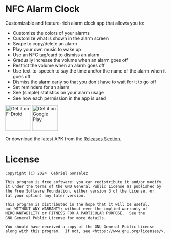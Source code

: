 # NFC Alarm Clock

Customizable and feature-rich alarm clock app that allows you to:

* Customize the colors of your alarms
* Customize what is shown in the alarm screen
* Swipe to copy/delete an alarm
* Play your own music to wake up
* Use an NFC tag/card to dismiss an alarm
* Gradually increase the volume when an alarm goes off
* Restrict the volume when an alarm goes off
* Use text-to-speech to say the time and/or the name of the alarm when it goes off
* Dismiss the alarm early so that you don't have to wait for it to go off
* Set reminders for an alarm
* See (simple) statistics on your alarm usage
* See how each permission in the app is used

[<img src="https://fdroid.gitlab.io/artwork/badge/get-it-on.png"
     alt="Get it on F-Droid"
     height="80">](https://f-droid.org/packages/com.nfcalarmclock/)
[<img src="https://play.google.com/intl/en_us/badges/images/generic/en-play-badge.png"
     alt="Get it on Google Play"
     height="80">](https://play.google.com/store/apps/details?id=com.nfcalarmclock)

Or download the latest APK from the [Releases Section](https://github.com/gabeg805/NFC-Alarm-Clock/releases/latest).

# License

    Copyright (C) 2024  Gabriel Gonzalez

    This program is free software: you can redistribute it and/or modify
    it under the terms of the GNU General Public License as published by
    the Free Software Foundation, either version 3 of the License, or
    (at your option) any later version.

    This program is distributed in the hope that it will be useful,
    but WITHOUT ANY WARRANTY; without even the implied warranty of
    MERCHANTABILITY or FITNESS FOR A PARTICULAR PURPOSE.  See the
    GNU General Public License for more details.

    You should have received a copy of the GNU General Public License
    along with this program.  If not, see <https://www.gnu.org/licenses/>.

